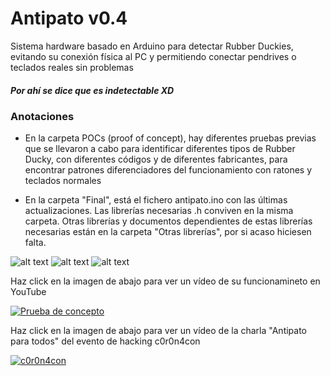 # Antipato v0.4
Sistema hardware basado en Arduino para detectar Rubber Duckies, evitando su conexión física al PC y permitiendo conectar pendrives o teclados reales sin problemas

##### Por ahí se dice que es indetectable XD

### Anotaciones

* En la carpeta POCs (proof of concept), hay diferentes pruebas previas que se llevaron a cabo para identificar diferentes tipos de Rubber Ducky, con diferentes códigos y de diferentes fabricantes, para encontrar patrones diferenciadores del funcionamiento con ratones y teclados normales

* En la carpeta "Final", está el fichero antipato.ino con las últimas actualizaciones. Las librerías necesarias .h conviven en la misma carpeta. Otras librerías y documentos dependientes de estas librerías necesarias están en la carpeta "Otras librerías", por si acaso hiciesen falta.

![alt text](https://github.com/informaticaeloy/antipato/blob/master/antipato.png)
![alt text](https://github.com/informaticaeloy/antipato/blob/master/Montaje%20general.jpg)
![alt text](https://github.com/informaticaeloy/antipato/blob/master/Montaje%20final.jpg)

Haz click en la imagen de abajo para ver un vídeo de su funcionamineto en YouTube

[![Prueba de concepto](https://img.youtube.com/vi/db60Buex6Wo/0.jpg)](https://www.youtube.com/watch?v=db60Buex6Wo)

Haz click en la imagen de abajo para ver un vídeo de la charla "Antipato para todos" del evento de hacking c0r0n4con

[![c0r0n4con](https://img.youtube.com/vi/F8_eNB_MoKw/0.jpg)](https://www.youtube.com/watch?v=F8_eNB_MoKw)
